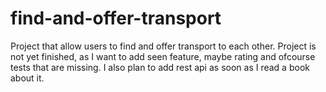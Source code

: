# find-and-offer-transport
Project that allow users to find and offer transport to each other.
Project is not yet finished, as I want to add seen feature, maybe rating and ofcourse tests that are missing. I also plan to add rest api as soon as I read a book about it.
